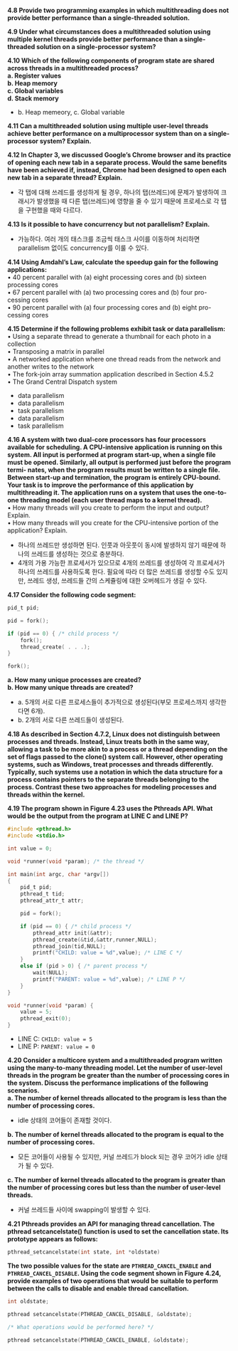 **4.8 Provide two programming examples in which multithreading does not provide better performance than a single-threaded solution.**  

**4.9 Under what circumstances does a multithreaded solution using multiple kernel threads provide better performance than a single-threaded solution on a single-processor system?**  

**4.10 Which of the following components of program state are shared across threads in a multithreaded process?**  
**a. Register values**  
**b. Heap memory**  
**c. Global variables**  
**d. Stack memory**  
* b. Heap memeory, c. Global variable  

**4.11 Can a multithreaded solution using multiple user-level threads achieve better performance on a multiprocessor system than on a single-processor system? Explain.**  

**4.12 In Chapter 3, we discussed Google’s Chrome browser and its practice of opening each new tab in a separate process. Would the same benefits have been achieved if, instead, Chrome had been designed to open each new tab in a separate thread? Explain.**  

* 각 탭에 대해 쓰레드를 생성하게 될 경우, 하나의 탭(쓰레드)에 문제가 발생하여 크래시가 발생했을 때 다른 탭(쓰레드)에 영향을 줄 수 있기 때문에 프로세스로 각 탭을 구현했을 때와 다르다.  

**4.13 Is it possible to have concurrency but not parallelism? Explain.**  

* 가능하다. 여러 개의 태스크를 조금씩 태스크 사이를 이동하며 처리하면 parallelism 없이도 concurrency를 이룰 수 있다.    

**4.14 Using Amdahl’s Law, calculate the speedup gain for the following applications:**  
• 40 percent parallel with (a) eight processing cores and (b) sixteen processing cores  
• 67 percent parallel with (a) two processing cores and (b) four pro- cessing cores  
• 90 percent parallel with (a) four processing cores and (b) eight pro- cessing cores  

**4.15 Determine if the following problems exhibit task or data parallelism:**  
• Using a separate thread to generate a thumbnail for each photo in a collection  
• Transposing a matrix in parallel  
• A networked application where one thread reads from the network and another writes to the network  
• The fork-join array summation application described in Section 4.5.2  
• The Grand Central Dispatch system  

* data parallelism  
* data parallelism  
* task parallelism  
* data parallelism  
* task parallelism  

**4.16 A system with two dual-core processors has four processors available for scheduling. A CPU-intensive application is running on this system. All input is performed at program start-up, when a single file must be opened. Similarly, all output is performed just before the program termi- nates, when the program results must be written to a single file. Between start-up and termination, the program is entirely CPU-bound. Your task is to improve the performance of this application by multithreading it. The application runs on a system that uses the one-to-one threading model (each user thread maps to a kernel thread).**  
• How many threads will you create to perform the input and output? Explain.  
• How many threads will you create for the CPU-intensive portion of the application? Explain.  

* 하나의 쓰레드만 생성하면 된다. 인풋과 아웃풋이 동시에 발생하지 않기 때문에 하나의 쓰레드를 생성하는 것으로 충분하다.    
* 4개의 가용 가능한 프로세서가 있으므로 4개의 쓰레드를 생성하여 각 프로세서가 하나의 쓰레드를 사용하도록 한다. 필요에 따라 더 많은 쓰레드를 생성할 수도 있지만, 쓰레드 생성, 쓰레드들 간의 스케쥴링에 대한 오버헤드가 생길 수 있다.  

**4.17 Consider the following code segment:**  
```C
pid_t pid;

pid = fork();

if (pid == 0) { /* child process */
    fork();
    thread_create( . . .);
}

fork();
```
**a. How many unique processes are created?**  
**b. How many unique threads are created?**  

* a. 5개의 서로 다른 프로세스들이 추가적으로 생성된다(부모 프로세스까지 생각한다면 6개).  
* b. 2개의 서로 다른 쓰레드들이 생성된다.  

**4.18 As described in Section 4.7.2, Linux does not distinguish between processes and threads. Instead, Linux treats both in the same way, allowing a task to be more akin to a process or a thread depending on the set of flags passed to the clone() system call. However, other operating systems, such as Windows, treat processes and threads differently. Typically, such systems use a notation in which the data structure for a process contains pointers to the separate threads belonging to the process. Contrast these two approaches for modeling processes and threads within the kernel.**  

**4.19 The program shown in Figure 4.23 uses the Pthreads API. What would be the output from the program at LINE C and LINE P?**  

```C
#include <pthread.h> 
#include <stdio.h>

int value = 0;

void *runner(void *param); /* the thread */

int main(int argc, char *argv[])
{
    pid_t pid;
    pthread_t tid; 
    pthread_attr_t attr;

    pid = fork();

    if (pid == 0) { /* child process */ 
        pthread_attr init(&attr);
        pthread_create(&tid,&attr,runner,NULL); 
        pthread_join(tid,NULL);
        printf("CHILD: value = %d",value); /* LINE C */
    }
    else if (pid > 0) { /* parent process */
        wait(NULL);
        printf("PARENT: value = %d",value); /* LINE P */
    }
}

void *runner(void *param) { 
    value = 5;
    pthread_exit(0);
}
```

* LINE C: `CHILD: value = 5`  
* LINE P: `PARENT: value = 0`  

**4.20 Consider a multicore system and a multithreaded program written using the many-to-many threading model. Let the number of user-level threads in the program be greater than the number of processing cores in the system. Discuss the performance implications of the following scenarios.**  
**a. The number of kernel threads allocated to the program is less than the number of processing cores.**  
* idle 상태의 코어들이 존재할 것이다.  

**b. The number of kernel threads allocated to the program is equal to the number of processing cores.**  
* 모든 코어들이 사용될 수 있지만, 커널 쓰레드가 block 되는 경우 코어가 idle 상태가 될 수 있다.  

**c. The number of kernel threads allocated to the program is greater than the number of processing cores but less than the number of user-level threads.**  
* 커널 쓰레드들 사이에 swapping이 발생할 수 있다.  

**4.21 Pthreads provides an API for managing thread cancellation. The pthread setcancelstate() function is used to set the cancellation state. Its prototype appears as follows:**  
```C
pthread_setcancelstate(int state, int *oldstate)
```
**The two possible values for the state are `PTHREAD_CANCEL_ENABLE` and `PTHREAD_CANCEL_DISABLE`.
Using the code segment shown in Figure 4.24, provide examples of two operations that would be suitable to perform between the calls to disable and enable thread cancellation.**  
```C
int oldstate;

pthread setcancelstate(PTHREAD_CANCEL_DISABLE, &oldstate); 

/* What operations would be performed here? */

pthread setcancelstate(PTHREAD_CANCEL_ENABLE, &oldstate);
```